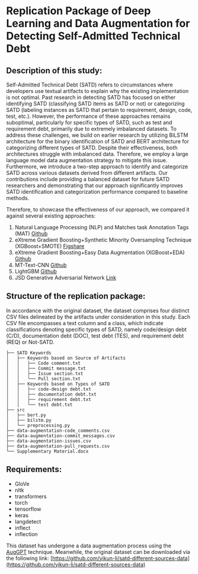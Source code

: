 # Replication Package of Deep Learning and Data Augmentation for Detecting Self-Admitted Technical Debt

## Description of this study:

Self-Admitted Technical Debt (SATD) refers to circumstances where developers use textual artifacts to explain why the existing implementation is not optimal. Past research in detecting SATD has focused on either identifying SATD (classifying SATD items as SATD or not) or categorizing SATD (labeling instances as SATD that pertain to requirement, design, code, test, etc.). However, the performance of these approaches remains suboptimal, particularly for specific types of SATD, such as test and requirement debt, primarily due to extremely imbalanced datasets. To address these challenges, we build on earlier research by utilizing BiLSTM architecture for the binary identification of SATD and BERT architecture for categorizing different types of SATD. Despite their effectiveness, both architectures struggle with imbalanced data. Therefore, we employ a large language model data augmentation strategy to mitigate this issue. Furthermore, we introduce a two-step approach to identify and categorize SATD across various datasets derived from different artifacts. Our contributions include providing a balanced dataset for future SATD researchers and demonstrating that our approach significantly improves SATD identification and categorization performance compared to baseline methods.

Therefore, to showcase the effectiveness of our approach, we compared it against several existing approaches:

1. Natural Language Processing (NLP) and Matches task Annotation Tags (MAT) [Github](https://github.com/Naplues/MAT)
2. eXtreme Gradient Boosting+Synthetic Minority Oversampling Technique (XGBoost+SMOTE) [Figshare](https://figshare.com/s/87a4b5002c7488822e60)
3. eXtreme Gradient Boosting+Easy Data Augmentation (XGBoost+EDA) [Github](https://github.com/shenyuanduanzui/xgboost_satd)
4. MT-Text-CNN [Github](https://github.com/yikun-li/satd-different-sources-data)
5. LightGBM [Github](https://github.com/Wxxxxx2023/SATD-code)
6. JSD Generative Adversarial Network [Link](https://doi.org/10.1016/j.infsof.2023.107190)


## Structure of the replication package:
In accordance with the original dataset, the dataset comprises four distinct CSV files delineated by the artifacts under consideration in this study. Each CSV file encompasses a text column and a class, which indicate classifications denoting specific types of SATD, namely code/design debt (C/D), documentation debt (DOC), test debt (TES), and requirement debt (REQ) or Not-SATD.

```
├── SATD Keywords
│   ├── Keywords based on Source of Artifacts
│   │   ├── Code comment.txt
│   │   ├── Commit message.txt
│   │   ├── Issue section.txt
│   │   └── Pull section.txt
│   ├── Keywords based on Types of SATD
│   │   ├── code-design debt.txt
│   │   ├── documentation debt.txt
│   │   ├── requirement debt.txt
│   │   └── test debt.txt
├── src
│   ├── bert.py
│   ├── bilstm.py
│   └── preprocessing.py
├── data-augmentation-code_comments.csv
├── data-augmentation-commit_messages.csv
├── data-augmentation-issues.csv
├── data-augmentation-pull_requests.csv
└── Supplementary Material.docx
```

## Requirements:
- GloVe
- nltk
- transformers
- torch
- tensorflow
- keras
- langdetect
- inflect
- inflection
 
This dataset has undergone a data augmentation process using the [AugGPT](https://arxiv.org/abs/2302.13007) technique. Meanwhile, the original dataset can be downloaded via the following link: [https://github.com/yikun-li/satd-different-sources-data](https://github.com/yikun-li/satd-different-sources-data)
